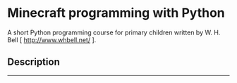 Minecraft programming with Python
=================================

A short Python programming course for primary children written by W. H. Bell [ http://www.whbell.net/ ].

Description
-----------

------------------------------------------------------
